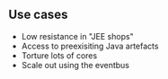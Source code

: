 ##  Use cases

- Low resistance in "JEE shops"
- Access to preexisiting Java artefacts
- Torture lots of cores
- Scale out using the eventbus
